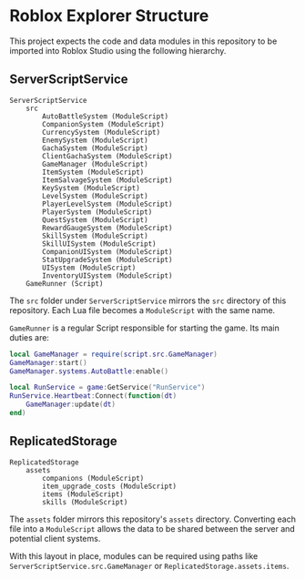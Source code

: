 # Roblox Explorer Structure

This project expects the code and data modules in this repository to be imported into Roblox Studio using the following hierarchy.

## ServerScriptService
```
ServerScriptService
    src
        AutoBattleSystem (ModuleScript)
        CompanionSystem (ModuleScript)
        CurrencySystem (ModuleScript)
        EnemySystem (ModuleScript)
        GachaSystem (ModuleScript)
        ClientGachaSystem (ModuleScript)
        GameManager (ModuleScript)
        ItemSystem (ModuleScript)
        ItemSalvageSystem (ModuleScript)
        KeySystem (ModuleScript)
        LevelSystem (ModuleScript)
        PlayerLevelSystem (ModuleScript)
        PlayerSystem (ModuleScript)
        QuestSystem (ModuleScript)
        RewardGaugeSystem (ModuleScript)
        SkillSystem (ModuleScript)
        SkillUISystem (ModuleScript)
        CompanionUISystem (ModuleScript)
        StatUpgradeSystem (ModuleScript)
        UISystem (ModuleScript)
        InventoryUISystem (ModuleScript)
    GameRunner (Script)
```

The `src` folder under `ServerScriptService` mirrors the `src` directory of this repository. Each Lua file becomes a `ModuleScript` with the same name.

`GameRunner` is a regular Script responsible for starting the game. Its main duties are:

```lua
local GameManager = require(script.src.GameManager)
GameManager:start()
GameManager.systems.AutoBattle:enable()

local RunService = game:GetService("RunService")
RunService.Heartbeat:Connect(function(dt)
    GameManager:update(dt)
end)
```

## ReplicatedStorage
```
ReplicatedStorage
    assets
        companions (ModuleScript)
        item_upgrade_costs (ModuleScript)
        items (ModuleScript)
        skills (ModuleScript)
```

The `assets` folder mirrors this repository's `assets` directory. Converting each file into a `ModuleScript` allows the data to be shared between the server and potential client systems.

With this layout in place, modules can be required using paths like `ServerScriptService.src.GameManager` or `ReplicatedStorage.assets.items`.
